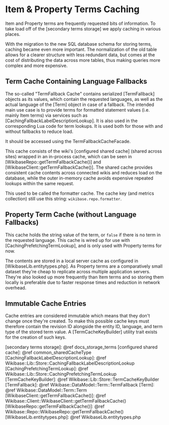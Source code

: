 # Item & Property Terms Caching

Item and Property terms are frequently requested bits of information. To take load off of the [secondary terms storage] we apply caching in various places.

With the migration to the new SQL database schema for storing terms, caching became even more important. The normalization of the old table allows for a clearer structure with less redundant data, but comes at the cost of distributing the data across more tables, thus making queries more complex and more expensive.

## Term Cache Containing Language Fallbacks

The so-called "TermFallback Cache" contains serialized [TermFallback] objects as its values, which contain the requested languages, as well as the actual language of the [Term] object in case of a fallback. The intended main use case is to provide terms for formatted statement values (i.e. mainly Item terms) via services such as [CachingFallbackLabelDescriptionLookup].
It is also used in the corresponding Lua code for term lookups. It is used both for those with and without fallbacks to reduce load.

It should be accessed using the TermFallbackCacheFacade.

This cache consists of the wiki's [configured shared cache] (shared across sites) wrapped in an in-process cache, which can be seen in [WikibaseRepo::getTermFallbackCache()] and [WikibaseClient::getTermFallbackCache()]. The shared cache provides consistent cache contents across connected wikis and reduces load on the database, while the outer in-memory cache avoids expensive repeated lookups within the same request.

This used to be called the formatter cache. The cache key (and metrics collection) still use this string: `wikibase.repo.formatter`.

## Property Term Cache (without Language Fallbacks)

This cache holds the string value of the term, or `false` if there is no term in the requested language. This cache is wired up for use with [CachingPrefetchingTermLookup], and is only used with Property terms for now.

The contents are stored in a local server cache as configured in [WikibaseLib.entitytypes.php]. As Property terms are a comparatively small dataset they're cheap to replicate across multiple application servers. They're also looked up more frequently than Item terms and so storing them locally is preferable due to faster response times and reduction in network overhead.

## Immutable Cache Entries

Cache entries are considered immutable which means that they don't change once they're created. To make this possible cache keys must therefore contain the revision ID alongside the entity ID, language, and term type of the stored term value. A [TermCacheKeyBuilder] utility trait exists for the creation of such keys.

[secondary terms storage]: @ref docs_storage_terms
[configured shared cache]: @ref common_sharedCacheType
[CachingFallbackLabelDescriptionLookup]: @ref Wikibase::Lib::Store::CachingFallbackLabelDescriptionLookup
[CachingPrefetchingTermLookup]: @ref Wikibase::Lib::Store::CachingPrefetchingTermLookup
[TermCacheKeyBuilder]: @ref Wikibase::Lib::Store::TermCacheKeyBuilder
[TermFallback]: @ref Wikibase::DataModel::Term::TermFallback
[Term]: @ref Wikibase::DataModel::Term::Term
[WikibaseClient::getTermFallbackCache()]: @ref Wikibase::Client::WikibaseClient::getTermFallbackCache()
[WikibaseRepo::getTermFallbackCache()]: @ref Wikibase::Repo::WikibaseRepo::getTermFallbackCache()
[WikibaseLib.entitytypes.php]: @ref WikibaseLib.entitytypes.php

